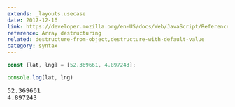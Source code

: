 ```yaml
---
extends: _layouts.usecase
date: 2017-12-16
link: https://developer.mozilla.org/en-US/docs/Web/JavaScript/Reference/Operators/Destructuring_assignment#Array_destructuring
reference: Array destructuring
related: destructure-from-object,destructure-with-default-value
category: syntax
---
```



```javascript
const [lat, lng] = [52.369661, 4.897243];

console.log(lat, lng)
```
<pre class="output">
52.369661
4.897243
</pre>
